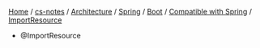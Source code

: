 [Home](https://mengxianbin.github.io) /
[cs-notes](https://mengxianbin.github.io/cs-notes/site) /
[Architecture](https://mengxianbin.github.io/cs-notes/site/Architecture) /
[Spring](https://mengxianbin.github.io/cs-notes/site/Architecture/Spring) /
[Boot](https://mengxianbin.github.io/cs-notes/site/Architecture/Spring/Boot) /
[Compatible with Spring](https://mengxianbin.github.io/cs-notes/site/Architecture/Spring/Boot/Compatible%20with%20Spring) /
[ImportResource](https://mengxianbin.github.io/cs-notes/site/Architecture/Spring/Boot/Compatible%20with%20Spring/ImportResource)

* @ImportResource
